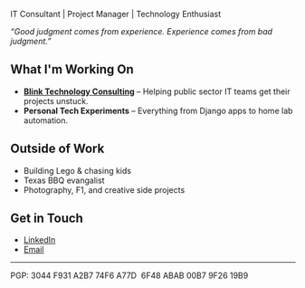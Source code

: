 IT Consultant | Project Manager | Technology Enthusiast

_“Good judgment comes from experience. Experience comes from bad judgment.”_

## What I'm Working On

- **[Blink Technology Consulting](https://www.blinktech.io)** – Helping public sector IT teams get their projects unstuck.
- **Personal Tech Experiments** – Everything from Django apps to home lab automation.

## Outside of Work

- Building Lego & chasing kids
- Texas BBQ evangalist
- Photography, F1, and creative side projects

## Get in Touch

- [LinkedIn](https://www.linkedin.com/in/warnerkyle/)
- [Email](mailto:kyleinprogress@fastmail.com)

---

PGP: 3044 F931 A2B7 74F6 A77D  6F48 ABAB 00B7 9F26 19B9
